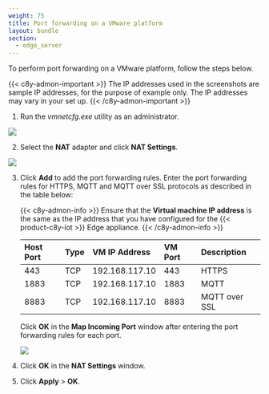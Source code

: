 ```yaml
---
weight: 75
title: Port forwarding on a VMware platform
layout: bundle
section:
  - edge_server
---
```


To perform port forwarding on a VMware platform, follow the steps below.

{{< c8y-admon-important >}}
The IP addresses used in the screenshots are sample IP addresses, for the purpose of example only. The IP addresses may vary in your set up.
{{< /c8y-admon-important >}}

1. Run the *vmnetcfg.exe* utility as an administrator.
<img src="/images/edge/edge-vmware-port-forwarding-01.png" name="Port forwarding on VMware"/>

2. Select the **NAT** adapter and click **NAT Settings**.
<img src="/images/edge/edge-vmware-port-forwarding-02.png" name="NAT Settings"/>

3. Click **Add** to add the port forwarding rules. Enter the port forwarding rules for HTTPS, MQTT and MQTT over SSL protocols as described in the table below:

	{{< c8y-admon-info >}}
Ensure that the **Virtual machine IP address** is the same as the IP address that you have configured for the {{< product-c8y-iot >}} Edge appliance.
	{{< /c8y-admon-info >}}

	|Host Port|Type|VM IP Address|VM Port|Description
	|:---|:---|:---|:---|:---
	|443|TCP|192.168.117.10|443|HTTPS
	|1883|TCP|192.168.117.10|1883|MQTT
	|8883|TCP|192.168.117.10|8883|MQTT over SSL

	Click **OK** in the **Map Incoming Port** window after entering the port forwarding rules for each port.

	<img src="/images/edge/edge-vmware-port-forwarding-03.png" name="NAT Settings"/>

4. Click **OK** in the **NAT Settings** window.

5. Click **Apply** > **OK**.
